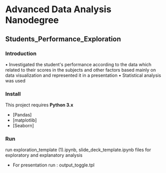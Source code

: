 # Advanced Data Analysis Nanodegree
## Students_Performance_Exploration

### Introduction

• Investigated the student's performance according to the data which related to their scores in the subjects and other factors based mainly on data visualization and represented it in a presentation
• Statistical analysis was used

### Install

This project requires **Python 3.x**
- [Pandas]
- [matplotlib]
- [Seaborn]

### Run

run exploration_template (1).ipynb, slide_deck_template.ipynb files for exploratory and  explanatory analysis

- For presentation run : output_toggle.tpl





